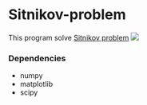 # Sitnikov-problem
This program solve [Sitnikov problem](https://en.wikipedia.org/wiki/Sitnikov_problem)
![](https://github.com/bdockfn/Sitnikov_problem/blob/main/Sitnikov_Problem_Konfiguration.jpg)

### Dependencies
- numpy
- matplotlib
- scipy


